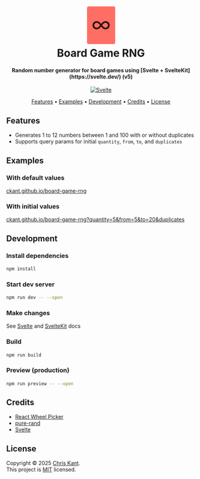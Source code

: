 <h1 align="center">
  <img alt="logo" src="https://raw.githubusercontent.com/ckant/board-game-rng/main/src/lib/assets/logo.svg" width="75">
  <br>
  Board Game RNG
  <br>
</h1>

<h4 align="center">Random number generator for board games using [Svelte + SvelteKit](https://svelte.dev/) (v5)</h4>

<p align="center">
  <a href="https://svelte.dev">
    <img alt="Svelte" src="https://img.shields.io/badge/svelte-ff3e00.svg?style=for-the-badge&logo=svelte&logoColor=white&logoBackground=white" />
  </a>
</p>

<p align="center">
  <a href="#features">Features</a> •
  <a href="#examples">Examples</a> •
  <a href="#development">Development</a> •
  <a href="#credits">Credits</a> •
  <a href="#license">License</a>
</p>

## Features

- Generates 1 to 12 numbers between 1 and 100 with or without duplicates
- Supports query params for initial `quantity`, `from`, `to`, and `duplicates`

## Examples

### With default values

[ckant.github.io/board-game-rng](https://ckant.github.io/board-game-rng)

### With initial values

[ckant.github.io/board-game-rng?quantity=5&from=5&to=20&duplicates](https://ckant.github.io/board-game-rng?quantity=5&from=5&to=20&duplicates)

## Development

### Install dependencies

```bash
npm install
```

### Start dev server

```bash
npm run dev -- --open
```

### Make changes

See [Svelte](https://svelte.dev/docs/svelte/overview) and [SvelteKit](https://svelte.dev/docs/kit/introduction) docs

### Build

```bash
npm run build
```

### Preview (production)

```bash
npm run preview -- --open
```

## Credits

- [React Wheel Picker](https://react-wheel-picker.chanhdai.com/)
- [pure-rand](https://github.com/dubzzz/pure-rand)
- [Svelte](https://svelte.dev)

## License

Copyright © 2025 [Chris Kant](https://github.com/ckant).<br />
This project is [MIT](https://github.com/ckant/board-game-rng/blob/main/LICENSE) licensed.
